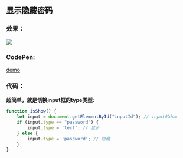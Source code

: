 ## 显示隐藏密码

<!--
 * @Author: OBKoro1
 * @Github: https://github.com/OBKoro1
 * @Date: 2018-09-03 18:50:19
 * @LastEditors: OBKoro1
 * @LastEditTime: 2018-12-27 16:27:22
 * @Description: 
 -->

### 效果：

![](http://ww1.sinaimg.cn/large/005Y4rCogy1fuwjt7sgiej30ku07xdg5.jpg)

### CodePen: 

[demo](https://codepen.io/OBKoro1/pen/VxxgyG)

### 代码：

**超简单，就是切换input框的type类型:**

```js
function isShow() {
    let input = document.getElementById("inputId"); // input的dom
    if (input.type == "password") {
        input.type = 'text'; // 显示
    } else {
        input.type = 'password'; // 隐藏
    }
}
```

